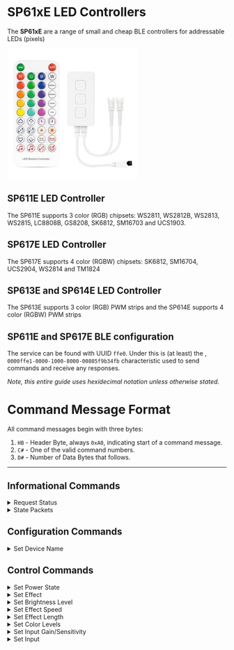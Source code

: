 # SP61xE LED Controllers

The **SP61xE** are a range of small and cheap BLE controllers for addressable LEDs (pixels)

![SP61xE][SP61xE]

## SP611E LED Controller

The SP611E supports 3 color (RGB) chipsets: WS2811, WS2812B, WS2813, WS2815, LC8808B, GS8208, SK6812, SM16703 and UCS1903.

## SP617E LED Controller

The SP617E supports 4 color (RGBW) chipsets: SK6812, SM16704, UCS2904, WS2814 and TM1824

## SP613E and SP614E LED Controller

The SP613E supports 3 color (RGB) PWM strips and the SP614E supports 4 color (RGBW) PWM strips

## SP611E and SP617E BLE configuration

The service can be found with UUID `ffe0`. Under this is (at least) the , `0000ffe1-0000-1000-8000-00805f9b34fb` 
characteristic used to send commands and receive any responses.

*Note, this entire guide uses hexidecimal notation unless otherwise stated.*

# Command Message Format

All command messages begin with three bytes:

1.  `HB` - Header Byte, always `0xA0`, indicating start of a command message.
2.  `C#` - One of the valid command numbers.
3.  `D#` - Number of Data Bytes that follows.

---
## Informational Commands
<details><summary>Request Status</summary>
<p>

| Command | `0x70` |
| ----------- | ----------- |
| Action | Returns State Packet(s) |
| Length | 3 |
| Format | `HB C# D#` |
| Example | `A0 70 00` |
**Fields**
1.  `HB` - Header Byte, always `A0`
2.  `C#` - Command Number, always `70`
3.  `D#` - Data Bytes to follow, always `00`
</p>
</details>

<details><summary>State Packets</summary>
<p>

| State Packet |#1 |
| ----------- | ----------- |
| Length | 20 |
| Format | `H1 H2 P# M# D# PS ?? EN ?? LV ES EL RR GG BB IN IG ?? ?? ??` |
| Example | `53 43 01 17 0f 00 00 cd 02 ff 0a 96 ff 00 00 00 10 09 04 0b` |
**Fields**
1.  `H1` - Header Byte 1, always `53` (Ascii `S`)
2.  `H2` - Header Byte 2, always `43` (Ascii `P`)
3.  `P#` - Packet Number, always `01`
4.  `M#` - Total Data Bytes within the message
5.  `D#` - Data Bytes to follow in this packet  
6.  `PS` - **Power State** (0x00 = Off, 0x01 = On)
7.  `??`
8.  `EN` - **Effect Number** (See Effects List below)
9.  `??`
10. `LV` - **Brightness Level** (0x00 - 0xFF)
11. `ES` - **Effect Speed** (0x00 - 0x0A)
12. `EL` - **Effect Length** (0x00 - 0x96)
13. `RR` - **Red Level** (0x00 - 0xFF)
14. `GG` - **Green Level** (0x00 - 0xFF)
15. `BB` - **Blue Level** (0x00 - 0xFF)
16. `IN` - **Input** for sound actvated effects (0x00 = Int. Mic, 0x01 = Player, 0x02 = Ext. Mic)
17. `IG` - **Input Gain/Sensitivity** (0x00 - 0x0F)
18. `??`
19. `??`
20. `??`

| State Packet | #2 |
| ----------- | ----------- |
| Length | 14 |
| Format |  `H1 H2 P# M# D# ?? ?? ?? ?? ?? ?? ?? ?? ??` |
| Example | `53 43 02 18 09 0a 1e 00 00 ff 00 10 00 00` |
**Fields**
1.  `H1` - Header Byte 1, always `53` (Ascii `S`)
2.  `H2` - Header Byte 2, always `43` (Ascii `P`)
3.  `P#` - Packet Number, always `02`
4.  `M#` - Total Data Bytes within the message
5.  `D#` - Data Bytes to follow in this packet  
7.  `??`
8.  `??`
9.  `??`
10. `??`
11. `??`
12. `??`
13. `??`
14. `??`
</p>
</details>

## Configuration Commands
<details><summary>Set Device Name</summary>
<p>

| Command | `0x61` |
| ----------- | ----------- |
| Action | Change device name|
| Length | Max 13 (3 for command followed by up to 10 characters) |
| Format | `HB C# D# N0 N1 N2 N3 N4 N5 N6 N7 N8 N9` |
| Example | `a0 61 06 6f 66 66 69 63 65` - Sets name to "office" |

**Fields**
1.  `HB` - Header Byte, always `A0`
2.  `C#` - Command Number, always `61`
3.  `D#` - Data Bytes to follow, (0x00 - 0x0A)
4.  `N0-N9` - **Characters**
</p>
</details>


## Control Commands
<details><summary>Set Power State</summary>
<p>

| Command | `0x62` |
| ----------- | ----------- |
| Action | Turns power on or off|
| Length | 4 |
| Format | `HB C# D# VV` |
| Example | `A0 62 01 00` |

**Fields**
1.  `HB` - Header Byte, always `A0`
2.  `C#` - Command Number, always `62`
3.  `D#` - Data Bytes to follow, always `01`
4.  `VV` - **Power State** (0x00 = Off, 0x01 = On)
</p>
</details>

<details><summary>Set Effect</summary>
<p>

| Command | `0x63` |
| ----------- | ----------- |
| Action | Changes the effect/pattern|
| Length | 4 |
| Format | `HB C# D# VV` |
| Example | `A0 63 01 BE` |
**Fields**
1.  `HB` - Header Byte, always `A0`
2.  `C#` - Command Number, always `63`
3.  `D#` - Data Bytes to follow, always `01`
4.  `VV` - **Effect Number** (See Effects List below)
### Effects List
- `01 - 8F` - Dynamic Effects
- `BE` - Static (Solid Color)
- `C9 - DA` - Music Effects
</p>
</details>

<details><summary>Set Brightness Level</summary>
<p>

| Command | `0x66` |
| ----------- | ----------- |
| Action | Changes the overall level of brightness|
| Length | 4 |
| Format | `HB C# D# VV` |
| Example | `A0 66 01 FF` |
**Fields**
1.  `HB` - Header Byte, always `A0`
2.  `C#` - Command Number, always `66`
3.  `D#` - Data Bytes to follow, always `01`
4.  `VV` - **Brightness Level** (0x00 - 0xFF)
</p>
</details>

<details><summary>Set Effect Speed</summary>
<p>

| Command | `0x67` |
| ----------- | ----------- |
| Action | Changes the effect speed|
| Length | 4 |
| Format | `HB C# D# VV` |
| Example | `A0 67 01 0A` |
**Fields**
1.  `HB` - Header Byte, always `A0`
2.  `C#` - Command Number, always `67`
3.  `D#` - Data Bytes to follow, always `01`
4.  `VV` - **Effect Speed** (0x00 - 0x0A)
</p>
</details>

<details><summary>Set Effect Length</summary>
<p>

| Command | `0x68` |
| ----------- | ----------- |
| Action | Changes the effect length|
| Length | 4 |
| Format | `HB C# D# VV` |
| Example | `A0 68 01 FF` |
**Fields**
1.  `HB` - Header Byte, always `A0`
2.  `C#` - Command Number, always `68`
3.  `D#` - Data Bytes to follow, always `01`
4.  `VV` - **Effect Length** (0x00 - 0x96)
</p>
</details>

<details><summary>Set Color Levels</summary>
<p>

| Command | `0x69` |
| ----------- | ----------- |
| Action | Changes the color levels|
| Length | 7 |
| Format | `HB C# D# RR GG BB WW` |
| Example | `A0 69 04 00 FF 00 FF` |
**Fields**
1.  `HB` - Header Byte, always `A0`
2.  `C#` - Command Number, always `69`
3.  `D#` - Data Bytes to follow, always `04`
4.  `RR` - **Red Level** (0x00 - 0xFF)
5.  `GG` - **Green Level** (0x00 - 0xFF)
6.  `BB` - **Blue Level** (0x00 - 0xFF)
7.  `WW` - **Brightness Level** (0x00 - 0xFF)
</p>
</details>

<details><summary>Set Input Gain/Sensitivity</summary>
<p>

| Command | `0x6B` |
| ----------- | ----------- |
| Action | Changes the input sensitivity|
| Length | 4 |
| Format | `HB C# D# VV` |
| Example | `A0 6B 01 0F` |
**Fields**
1.  `HB` - Header Byte, always `A0`
2.  `C#` - Command Number, always `6B`
3.  `D#` - Data Bytes to follow, always `01`
4.  `VV` - **Gain/Sensitivity** (0x01 - 0x0F)
</p>
</details>

<details><summary>Set Input</summary>
<p>

| Command | `0x6C` |
| ----------- | ----------- |
| Action | Changes the input for sound based effects|
| Length | 4 |
| Format | `HB C# D# VV` |
| Example | `A0 6C 01 01` |
**Fields**
1.  `HB` - Header Byte, always `A0`
2.  `C#` - Command Number, always `6C`
3.  `D#` - Data Bytes to follow, always `01`
4.  `VV` - **Input** (0x00 = Int. Mic, 0x01 = Player, 0x02 = Ext. Mic)
</p>
</details>

[SP61xE]: img/sp61xe.jpg